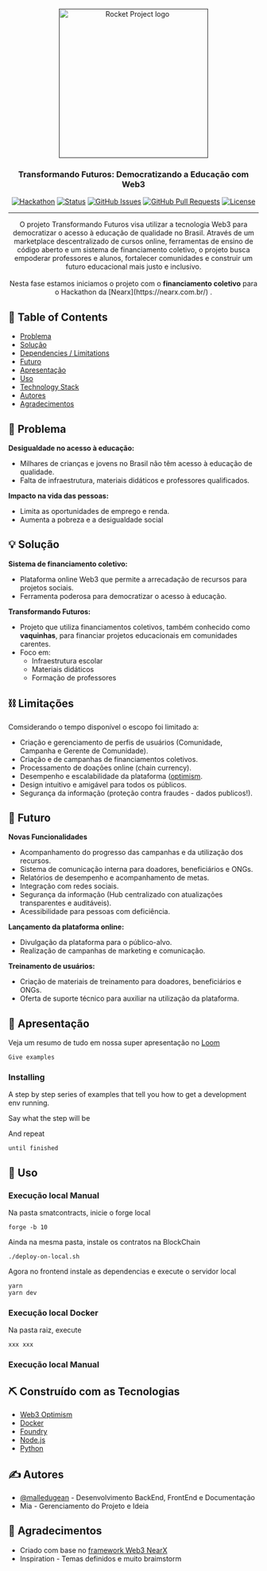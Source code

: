 <p align="center">
  <a href="" rel="noopener">
 <img src="https://i.imgur.com/XG63jgi.png" alt="Rocket Project logo" width="300" height="300"></a>
</p>
<h3 align="center">Transformando Futuros: Democratizando a Educação com Web3</h3>

<div align="center">

[![Hackathon](https://img.shields.io/badge/hackathon-name-orange.svg)](https://nearx.notion.site/Hackathon-Optimism-NearX-21124cc4067042cc95bc1c2434322faf)
[![Status](https://img.shields.io/badge/status-active-success.svg)]()
[![GitHub Issues](https://img.shields.io/badge/issues-0%20open-red)](https://github.com/malledugean/rocket-hackathon-op/issues)
[![GitHub Pull Requests](https://img.shields.io/badge/pull%20requests-0%20pull-yellow)](https://github.com/malledugean/rocket-hackathon-op/pulls)
[![License](https://img.shields.io/badge/license-CC--CY--4.0-blue) ](LICENSE.md)

</div>

---

<p align="center"> O projeto Transformando Futuros visa utilizar a tecnologia Web3 para democratizar o acesso à educação de qualidade no Brasil. Através de um marketplace descentralizado de cursos online, ferramentas de ensino de código aberto e um sistema de financiamento coletivo, o projeto busca empoderar professores e alunos, fortalecer comunidades e construir um futuro educacional mais justo e inclusivo.
    <br><br> Nesta fase estamos iniciamos o projeto com o <b>financiamento coletivo</b> para o Hackathon da [Nearx](https://nearx.com.br/) .
</p>

## 📝 Table of Contents

-   [Problema](#problem_statement)
-   [Solução](#idea)
-   [Dependencies / Limitations](#limitations)
-   [Futuro](#future_scope)
-   [Apresentação](#getting_started)
-   [Uso](#usage)
-   [Technology Stack](#tech_stack)
-   [Autores](#authors)
-   [Agradecimentos](#acknowledgments)

## 🧐 Problema <a name = "problem_statement"></a>

**Desigualdade no acesso à educação:**
-   Milhares de crianças e jovens no Brasil não têm acesso à educação de qualidade.
-   Falta de infraestrutura, materiais didáticos e professores qualificados.
  
**Impacto na vida das pessoas:**
-   Limita as oportunidades de emprego e renda.
-   Aumenta a pobreza e a desigualdade social


## 💡 Solução <a name = "idea"></a>

**Sistema de financiamento coletivo:**
-   Plataforma online Web3 que permite a arrecadação de recursos para projetos sociais.
-   Ferramenta poderosa para democratizar o acesso à educação.

**Transformando Futuros:**
-   Projeto que utiliza financiamentos coletivos, também conhecido como **vaquinhas**, para financiar projetos educacionais em comunidades carentes.
-   Foco em:
    -   Infraestrutura escolar
    -   Materiais didáticos
    -   Formação de professores

## ⛓️ Limitações <a name = "limitations"></a>

Comsiderando o tempo disponível o escopo foi limitado a:
-   Criação e gerenciamento de perfis de usuários (Comunidade, Campanha e Gerente de Comunidade).
-   Criação e de campanhas de financiamentos coletivos.
-   Processamento de doações  online (chain currency).
-   Desempenho e escalabilidade da plataforma ([optimism](https://www.optimism.io/).
-   Design intuitivo e amigável para todos os públicos.
-   Segurança da informação  (proteção contra fraudes - dados publicos!).


## 🚀 Futuro <a name = "future_scope"></a>

**Novas Funcionalidades**
-   Acompanhamento do progresso das campanhas e da utilização dos recursos.
-   Sistema de comunicação interna para doadores, beneficiários e ONGs.
-   Relatórios de desempenho e  acompanhamento de metas.
-   Integração com redes sociais.
-   Segurança da informação  (Hub centralizado con atualizações transparentes e auditáveis).
-   Acessibilidade para pessoas com deficiência.

**Lançamento da plataforma online:**
-   Divulgação da plataforma para o público-alvo.
-   Realização de campanhas de marketing e comunicação.

**Treinamento de usuários:**
-   Criação de materiais de treinamento para doadores, beneficiários e ONGs.
-   Oferta de suporte técnico para auxiliar na utilização da plataforma.


## 🏁 Apresentação <a name = "getting_started"></a>

Veja um resumo de tudo em nossa super apresentação no [Loom](https://www.loom.com/looms/videos)



```
Give examples
```

### Installing

A step by step series of examples that tell you how to get a development env running.

Say what the step will be



And repeat

```
until finished
```

## 🎈 Uso <a name="usage"></a>

### Execução local Manual
Na pasta smatcontracts, inicie o forge local
```
forge -b 10
```

Ainda na mesma pasta, instale os contratos na BlockChain
```
./deploy-on-local.sh 
```

Agora no frontend instale as dependencias e execute o servidor local
```
yarn
yarn dev
```
### Execução local Docker

Na pasta raiz, execute
```
xxx xxx
```


### Execução local Manual

## ⛏️ Construído com as Tecnologias<a name = "tech_stack"></a>

-  [Web3 Optimism](https://www.optimism.io/)
-  [Docker](https://www.docker.com/)
-  [Foundry](https://book.getfoundry.sh/)
-  [Node.js](https://nodejs.org/)
-  [Python](https://www.python.org/)


## ✍️ Autores <a name = "authors"></a>

-   [@malledugean](https://github.com/malledugean) - Desenvolvimento BackEnd, FrontEnd e Documentação
-   Mia - Gerenciamento do Projeto e Ideia


## 🎉 Agradecimentos <a name = "acknowledgments"></a>

-   Criado com base no [framework Web3 NearX ](https://github.com/nrxschool/hackathon-op-template)
-   Inspiration - Temas definidos e muito braimstorm

